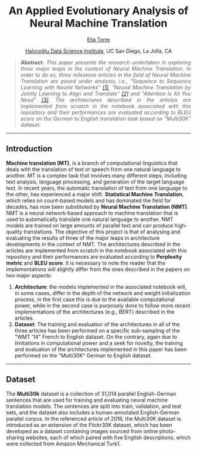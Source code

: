 <h1 align="center">
An Applied Evolutionary Analysis of Neural Machine Translation</h1>

<div align="center">
  <a href="https://www.linkedin.com/in/eliatorre/">Elia Torre</a>
  <p><a href="https://datascience.ucsd.edu/">Halıcıoğlu Data Science Institute</a>, UC San Diego, La Jolla, CA</p>
</div>

>**<p align="justify"> Abstract:** *This paper presents the research undertaken in exploring three major leaps in the context of Neural Machine Translation. In order to do so, three milestone articles in the field of Neural Machine Translation are posed under analysis, i.e., "Sequence to Sequence Learning with Neural Networks" <a href="NLU Papers/Sequence to Sequence Learning with Neural Networks.pdf">[1]</a>, "Neural Machine Translation by Jointly Learning to Align and Translate" <a href="NLU Papers/Neural Machine Translation by Jointly Learning to Align and Translate.pdf">[2]</a> and "Attention Is All You Need" <a href="NLU Papers/Attention Is All You Need.pdf">[3]</a>. The architectures described in the articles are implemented from scratch in the notebook associated with this repository and their performances are evaluated according to BLEU score on the German to English translation task based on "Multi30K" dataset.*

<hr/>

## Introduction
**Machine translation (MT)**, is a branch of computational linguistics that deals with the translation of text or speech from one natural language to another. MT is a complex task that involves many different steps, including text analysis, language processing, and generation of the target language text. In recent years, the automatic translation of text from one language to the other, has experienced a major shift. **Statistical Machine Translation**, which relies on count-based models and has dominated the field for decades, has now been substituted by **Neural Machine Translation (NMT)**. NMT is a neural network-based approach to machine translation that is used to automatically translate one natural language to another. NMT models are trained on large amounts of parallel text and can produce high-quality translations. The objective of this project is that of analysing and evaluating the results of three of the major leaps in architecture developments in the context of NMT. The architectures described in the articles are implemented from scratch in the notebook associated with this repository and their performances are evaluated according to **Perplexity metric** and **BLEU score**. 
It is necessary to note the reader that the implementations will slightly differ from the ones described in the papers on two major aspects:
  1. **Architecture**: the models implemented in the associated notebook will, in some cases, differ in the depth of the network and weight initialization process, in the first case this is due to the available computational power, while in the second case is purposely done to follow more recent implementations of the architectures (e.g., BERT) described in the articles.
  2. **Dataset**: The training and evaluation of the architectures in all of the three articles has been performed on a specific sub-sampling of the "WMT ’14" French to English dataset. On the contrary, again due to limitations in computational power and a seek for novelty, the training and evaluation of the architectures implemented in this paper has been performed on the "Multi30K" German to English dataset.

<hr/>

## Dataset
The **Multi30k** dataset is a collection of 31,014 parallel English-German sentences that are used for training and evaluating neural machine translation models. The sentences are split into train, validation, and test sets, and the dataset also includes a human-annotated English-German parallel corpus. In the referenced article of 2016, the Multi30K dataset is introduced as an extension of the Flickr30K dataset, which has been developed as a dataset containing images sourced from online photo-sharing websites, each of which paired with five English descriptions, which were collected from Amazon Mechanical Turk1.
